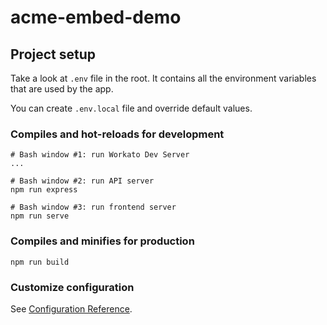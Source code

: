 # acme-embed-demo

## Project setup

Take a look at `.env` file in the root. It contains all the environment variables that are used by the app.

You can create `.env.local` file and override default values.

### Compiles and hot-reloads for development
```
# Bash window #1: run Workato Dev Server
...

# Bash window #2: run API server
npm run express

# Bash window #3: run frontend server
npm run serve
```

### Compiles and minifies for production
```
npm run build
```

### Customize configuration
See [Configuration Reference](https://cli.vuejs.org/config/).
